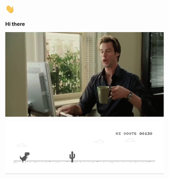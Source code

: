 <img align="center" src="https://github.com/Parply/Parply/blob/master/.github/Hi.gif?raw=true" width="30px"><h3> Hi there </h3>
<p align="center">
  <img align="center" height="270px" alt="GIF" src="jimcarrey.gif" />
</p>
<img src="dino.gif" />

<!--
**galip975/galip975** is a ✨ _special_ ✨ repository because its `README.md` (this file) appears on your GitHub profile.

Here are some ideas to get you started:

- 🔭 I’m currently working on ...
- 🌱 I’m currently learning ...
- 👯 I’m looking to collaborate on ...
- 🤔 I’m looking for help with ...
- 💬 Ask me about ...
- 📫 How to reach me: ...
- 😄 Pronouns: ...
- ⚡ Fun fact: ...
-->
